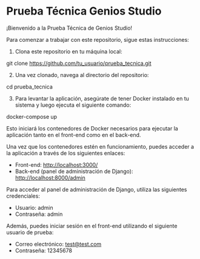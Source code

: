 # Prueba Técnica Genios Studio

¡Bienvenido a la Prueba Técnica de Genios Studio!

Para comenzar a trabajar con este repositorio, sigue estas instrucciones:

1. Clona este repositorio en tu máquina local:

git clone https://github.com/tu_usuario/prueba_tecnica.git

2. Una vez clonado, navega al directorio del repositorio:

cd prueba_tecnica

3. Para levantar la aplicación, asegúrate de tener Docker instalado en tu sistema y luego ejecuta el siguiente comando:

docker-compose up

Esto iniciará los contenedores de Docker necesarios para ejecutar la aplicación tanto en el front-end como en el back-end.

Una vez que los contenedores estén en funcionamiento, puedes acceder a la aplicación a través de los siguientes enlaces:

- Front-end: [http://localhost:3000/](http://localhost:3000/)
- Back-end (panel de administración de Django): [http://localhost:8000/admin](http://localhost:8000/admin)

Para acceder al panel de administración de Django, utiliza las siguientes credenciales:

- Usuario: admin
- Contraseña: admin

Además, puedes iniciar sesión en el front-end utilizando el siguiente usuario de prueba:

- Correo electrónico: test@test.com
- Contraseña: 12345678
